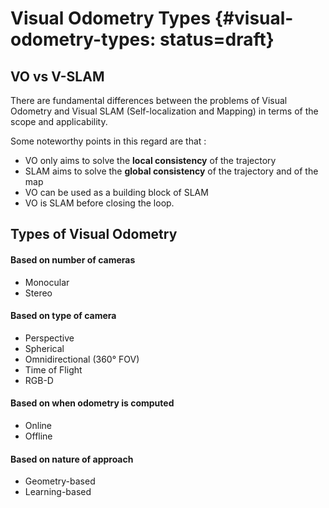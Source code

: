 # Visual Odometry Types {#visual-odometry-types: status=draft}

## VO vs V-SLAM

There are fundamental differences between the problems of Visual Odometry and Visual SLAM (Self-localization and Mapping) in terms of the scope and applicability.

Some noteworthy points in this regard are that :
* VO only aims to solve the **local consistency** of the trajectory 
* SLAM aims to solve the **global consistency** of the trajectory and of the map 
* VO can be used as a building block of SLAM 
* VO is SLAM before closing the loop.

## Types of Visual Odometry

#### Based on number of cameras  
* Monocular
* Stereo
	
#### Based on type of camera
* Perspective
* Spherical
* Omnidirectional (360° FOV)
* Time of Flight
* RGB-D

#### Based on when odometry is computed  
* Online
* Offline

#### Based on nature of approach
* Geometry-based
* Learning-based




